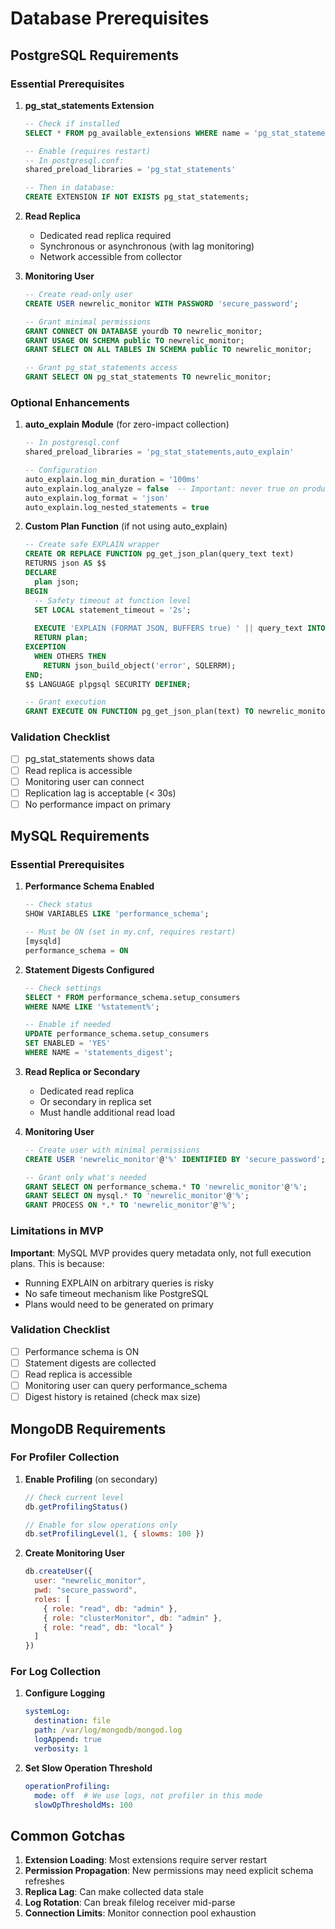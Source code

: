 # Database Prerequisites

## PostgreSQL Requirements

### Essential Prerequisites

1. **pg_stat_statements Extension**
   ```sql
   -- Check if installed
   SELECT * FROM pg_available_extensions WHERE name = 'pg_stat_statements';
   
   -- Enable (requires restart)
   -- In postgresql.conf:
   shared_preload_libraries = 'pg_stat_statements'
   
   -- Then in database:
   CREATE EXTENSION IF NOT EXISTS pg_stat_statements;
   ```

2. **Read Replica**
   - Dedicated read replica required
   - Synchronous or asynchronous (with lag monitoring)
   - Network accessible from collector

3. **Monitoring User**
   ```sql
   -- Create read-only user
   CREATE USER newrelic_monitor WITH PASSWORD 'secure_password';

   -- Grant minimal permissions
   GRANT CONNECT ON DATABASE yourdb TO newrelic_monitor;
   GRANT USAGE ON SCHEMA public TO newrelic_monitor;
   GRANT SELECT ON ALL TABLES IN SCHEMA public TO newrelic_monitor;

   -- Grant pg_stat_statements access
   GRANT SELECT ON pg_stat_statements TO newrelic_monitor;
   ```

### Optional Enhancements

1. **auto_explain Module** (for zero-impact collection)
   ```sql
   -- In postgresql.conf
   shared_preload_libraries = 'pg_stat_statements,auto_explain'

   -- Configuration
   auto_explain.log_min_duration = '100ms'
   auto_explain.log_analyze = false  -- Important: never true on production
   auto_explain.log_format = 'json'
   auto_explain.log_nested_statements = true
   ```

2. **Custom Plan Function** (if not using auto_explain)
   ```sql
   -- Create safe EXPLAIN wrapper
   CREATE OR REPLACE FUNCTION pg_get_json_plan(query_text text)
   RETURNS json AS $$
   DECLARE
     plan json;
   BEGIN
     -- Safety timeout at function level
     SET LOCAL statement_timeout = '2s';
     
     EXECUTE 'EXPLAIN (FORMAT JSON, BUFFERS true) ' || query_text INTO plan;
     RETURN plan;
   EXCEPTION
     WHEN OTHERS THEN
       RETURN json_build_object('error', SQLERRM);
   END;
   $$ LANGUAGE plpgsql SECURITY DEFINER;

   -- Grant execution
   GRANT EXECUTE ON FUNCTION pg_get_json_plan(text) TO newrelic_monitor;
   ```

### Validation Checklist
- [ ] pg_stat_statements shows data
- [ ] Read replica is accessible
- [ ] Monitoring user can connect
- [ ] Replication lag is acceptable (< 30s)
- [ ] No performance impact on primary

## MySQL Requirements

### Essential Prerequisites

1. **Performance Schema Enabled**
   ```sql
   -- Check status
   SHOW VARIABLES LIKE 'performance_schema';

   -- Must be ON (set in my.cnf, requires restart)
   [mysqld]
   performance_schema = ON
   ```

2. **Statement Digests Configured**
   ```sql
   -- Check settings
   SELECT * FROM performance_schema.setup_consumers 
   WHERE NAME LIKE '%statement%';

   -- Enable if needed
   UPDATE performance_schema.setup_consumers 
   SET ENABLED = 'YES' 
   WHERE NAME = 'statements_digest';
   ```

3. **Read Replica or Secondary**
   - Dedicated read replica
   - Or secondary in replica set
   - Must handle additional read load

4. **Monitoring User**
   ```sql
   -- Create user with minimal permissions
   CREATE USER 'newrelic_monitor'@'%' IDENTIFIED BY 'secure_password';

   -- Grant only what's needed
   GRANT SELECT ON performance_schema.* TO 'newrelic_monitor'@'%';
   GRANT SELECT ON mysql.* TO 'newrelic_monitor'@'%';
   GRANT PROCESS ON *.* TO 'newrelic_monitor'@'%';
   ```

### Limitations in MVP

**Important**: MySQL MVP provides query metadata only, not full execution plans. This is because:
- Running EXPLAIN on arbitrary queries is risky
- No safe timeout mechanism like PostgreSQL
- Plans would need to be generated on primary

### Validation Checklist
- [ ] Performance schema is ON
- [ ] Statement digests are collected
- [ ] Read replica is accessible
- [ ] Monitoring user can query performance_schema
- [ ] Digest history is retained (check max size)

## MongoDB Requirements

### For Profiler Collection

1. **Enable Profiling** (on secondary)
   ```javascript
   // Check current level
   db.getProfilingStatus()

   // Enable for slow operations only
   db.setProfilingLevel(1, { slowms: 100 })
   ```

2. **Create Monitoring User**
   ```javascript
   db.createUser({
     user: "newrelic_monitor",
     pwd: "secure_password",
     roles: [
       { role: "read", db: "admin" },
       { role: "clusterMonitor", db: "admin" },
       { role: "read", db: "local" }
     ]
   })
   ```

### For Log Collection

1. **Configure Logging**
   ```yaml
   systemLog:
     destination: file
     path: /var/log/mongodb/mongod.log
     logAppend: true
     verbosity: 1
   ```

2. **Set Slow Operation Threshold**
   ```yaml
   operationProfiling:
     mode: off  # We use logs, not profiler in this mode
     slowOpThresholdMs: 100
   ```

## Common Gotchas

1. **Extension Loading**: Most extensions require server restart
2. **Permission Propagation**: New permissions may need explicit schema refreshes
3. **Replica Lag**: Can make collected data stale
4. **Log Rotation**: Can break filelog receiver mid-parse
5. **Connection Limits**: Monitor connection pool exhaustion